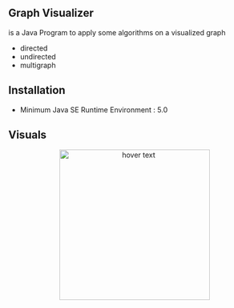 ## Graph Visualizer

is a Java Program to apply some algorithms on a visualized graph
  - directed
  - undirected
  - multigraph 

## Installation

 - Minimum Java SE Runtime Environment : 5.0 
 
## Visuals
<p align="center">
  <img src="screenshot.png" width="300" title="hover text">
</p>

